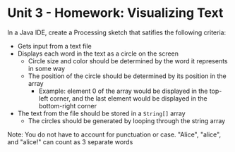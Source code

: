 # Unit 3 - Homework: Visualizing Text

In a Java IDE, create a Processing sketch that satifies the following criteria:
  * Gets input from a text file
  * Displays each word in the text as a circle on the screen
    * Circle size and color should be determined by the word it represents in some way
    * The position of the circle should be determined by its position in the array
      * Example: element 0 of the array would be displayed in the top-left corner, and the last element would be displayed in the bottom-right corner
  * The text from the file should be stored in a `String[]` array
    * The circles should be generated by looping through the string array

Note: You do not have to account for punctuation or case. "Alice", "alice", and "alice!" can count as 3 separate words
